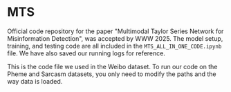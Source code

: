 # MTS

Official code repository for the paper "Multimodal Taylor Series Network for Misinformation Detection", was accepted by WWW 2025. The model setup, training, and testing code are all included in the `MTS_ALL_IN_ONE_CODE.ipynb` file. We have also saved our running logs for reference.

This is the code file we used in the Weibo dataset. To run our code on the Pheme and Sarcasm datasets, you only need to modify the paths and the way data is loaded.
